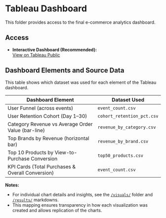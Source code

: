# Tableau Dashboard

This folder provides access to the final e-commerce analytics dashboard.

## Access

- **Interactive Dashboard (Recommended):**  
  [View on Tableau Public](https://public.tableau.com/shared/RFZPBK4Y5?:display_count=n&:origin=viz_share_link)  

## Dashboard Elements and Source Data

This table shows which dataset was used for each element of the Tableau dashboard.

| Dashboard Element | Dataset Used |
|------------------|-------------|
| User Funnel (across events) | `event_count.csv` |
| User Retention Cohort (Day 1–30) | `cohort_retention_pct.csv` |
| Category Revenue vs Average Order Value (bar-line) | `revenue_by_category.csv` |
| Top Brands by Revenue (horizontal bar) | `revenue_by_brand.csv` |
| Top 10 Products by View-to-Purchase Conversion | `top50_products.csv` |
| KPI Cards (Total Purchases & Overall Conversion) | `event_count.csv` |

**Notes:**
- For individual chart details and insights, see the [`/visuals/`](../visuals/) folder and [`/results/`](../results/) markdowns.
- This mapping ensures transparency in how each visualization was created and allows replication of the charts.
